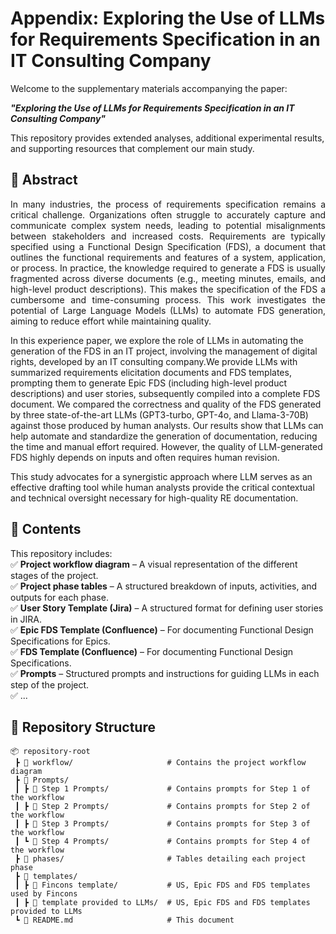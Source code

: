 # Appendix: Exploring the Use of LLMs for Requirements Specification in an IT Consulting Company  

Welcome to the supplementary materials accompanying the paper:  

**_"Exploring the Use of LLMs for Requirements Specification in an IT Consulting Company"_**  

This repository provides extended analyses, additional experimental results, and supporting resources that complement our main study.  

## 📌 Abstract  
<p align="justify">
In many industries, the process of requirements specification remains a critical challenge. Organizations often struggle to accurately capture and communicate complex system needs, leading to potential misalignments between stakeholders and increased costs. Requirements are typically specified using a Functional Design Specification (FDS), a document that outlines the functional requirements and features of a system, application, or process.
In practice, the knowledge required to generate a FDS is usually fragmented across diverse documents (e.g., meeting minutes, emails, and high-level product descriptions). This makes the specification of the FDS a cumbersome and time-consuming process. This work investigates the potential of Large Language Models (LLMs) to automate FDS generation, aiming to reduce effort while maintaining quality.

In this experience paper, we explore the role of LLMs in automating the generation of the FDS in an IT project, involving the management of digital rights, developed by an IT consulting company.We provide LLMs with summarized requirements elicitation documents and FDS templates, prompting them to generate Epic FDS (including high-level product descriptions) and user stories, subsequently compiled into a complete FDS document.
We compared the correctness and quality of the FDS generated by three state-of-the-art LLMs (GPT3-turbo, GPT-4o, and Llama-3-70B)  against those produced by human analysts.
Our results show that LLMs can help automate and standardize the generation of documentation, reducing the time and manual effort required. However, the quality of  LLM-generated FDS highly depends on inputs and often requires human revision.

This study advocates for a synergistic approach where LLM serves as an effective drafting tool while human analysts provide the critical contextual and technical oversight necessary for high-quality RE documentation.
</p>


## 📂 Contents  
This repository includes:  
✅ **Project workflow diagram** – A visual representation of the different stages of the project.  
✅ **Project phase tables** – A structured breakdown of inputs, activities, and outputs for each phase.  
✅ **User Story Template (Jira)** – A structured format for defining user stories in JIRA.  
✅ **Epic FDS Template (Confluence)** – For documenting Functional Design Specifications for Epics.  
✅ **FDS Template (Confluence)** – For documenting Functional Design Specifications.  
✅ **Prompts** – Structured prompts and instructions for guiding LLMs in each step of the project.  
✅ ...  



## 📁 Repository Structure  
```
📦 repository-root
 ┣ 📂 workflow/                     # Contains the project workflow diagram  
 ┣ 📂 Prompts/                      
 ┃ ┣ 📂 Step 1 Prompts/             # Contains prompts for Step 1 of the workflow
 ┃ ┣ 📂 Step 2 Prompts/             # Contains prompts for Step 2 of the workflow
 ┃ ┣ 📂 Step 3 Prompts/             # Contains prompts for Step 3 of the workflow
 ┃ ┗ 📂 Step 4 Prompts/             # Contains prompts for Step 4 of the workflow
 ┣ 📂 phases/                       # Tables detailing each project phase  
 ┣ 📂 templates/                    
 ┃ ┣ 📂 Fincons template/           # US, Epic FDS and FDS templates used by Fincons
 ┃ ┣ 📂 template provided to LLMs/  # US, Epic FDS and FDS templates provided to LLMs
 ┗ 📄 README.md                     # This document  
```
